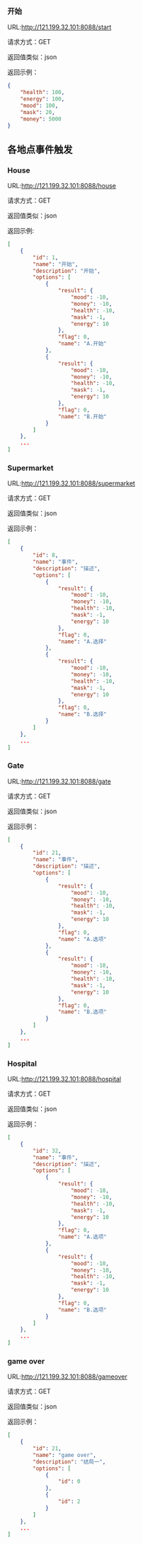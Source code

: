 ### 开始

URL:http://121.199.32.101:8088/start

请求方式：GET

返回值类似：json

返回示例：

```json
{
    "health": 100,
    "energy": 100,
    "mood": 100,
    "mask": 20,
    "money": 5000
}
```



## 各地点事件触发

### House

URL:http://121.199.32.101:8088/house

请求方式：GET

返回值类似：json

返回示例:

```json
[
    {
        "id": 1,
        "name": "开始",
        "description": "开始",
        "options": [
            {
                "result": {
                    "mood": -10,
                    "money": -10,
                    "health": -10,
                    "mask": -1,
                    "energy": 10
                },
                "flag": 0,
                "name": "A.开始"
            },
            {
                "result": {
                    "mood": -10,
                    "money": -10,
                    "health": -10,
                    "mask": -1,
                    "energy": 10
                },
                "flag": 0,
                "name": "B.开始"
            }
        ]
    },
    ...
]
```

### Supermarket

URL:http://121.199.32.101:8088/supermarket

请求方式：GET

返回值类似：json

返回示例：

```json
[
    {
        "id": 8,
        "name": "事件",
        "description": "描述",
        "options": [
            {
                "result": {
                    "mood": -10,
                    "money": -10,
                    "health": -10,
                    "mask": -1,
                    "energy": 10
                },
                "flag": 0,
                "name": "A.选择"
            },
            {
                "result": {
                    "mood": -10,
                    "money": -10,
                    "health": -10,
                    "mask": -1,
                    "energy": 10
                },
                "flag": 0,
                "name": "B.选择"
            }
        ]
    },
    ...
]
```



### Gate

URL:http://121.199.32.101:8088/gate

请求方式：GET

返回值类似：json

返回示例：

```json
[
    {
        "id": 21,
        "name": "事件",
        "description": "描述",
        "options": [
            {
                "result": {
                    "mood": -10,
                    "money": -10,
                    "health": -10,
                    "mask": -1,
                    "energy": 10
                },
                "flag": 0,
                "name": "A.选项"
            },
            {
                "result": {
                    "mood": -10,
                    "money": -10,
                    "health": -10,
                    "mask": -1,
                    "energy": 10
                },
                "flag": 0,
                "name": "B.选项"
            }
        ]
    },
    ...
]
```



### Hospital

URL:http://121.199.32.101:8088/hospital

请求方式：GET

返回值类似：json

返回示例：

```json
[
    {
        "id": 32,
        "name": "事件",
        "description": "描述",
        "options": [
            {
                "result": {
                    "mood": -10,
                    "money": -10,
                    "health": -10,
                    "mask": -1,
                    "energy": 10
                },
                "flag": 0,
                "name": "A.选项"
            },
            {
                "result": {
                    "mood": -10,
                    "money": -10,
                    "health": -10,
                    "mask": -1,
                    "energy": 10
                },
                "flag": 0,
                "name": "B.选项"
            }
        ]
    },
    ...
]
```



### game over

URL:http://121.199.32.101:8088/gameover

请求方式：GET

返回值类似：json

返回示例：

```json
[
    {
        "id": 21,
        "name": "game over",
        "description": "结局一",
        "options": [
            {
                "id": 0
            },
            {
                "id": 2
            }
        ]
    },
    ...
]
```

